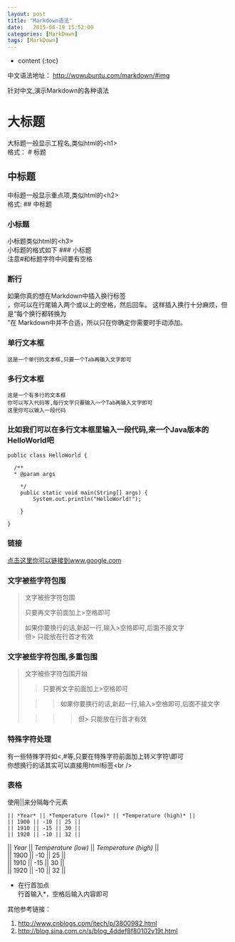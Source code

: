 ```yaml
---
layout: post
title: "Markdown语法"
date:   2015-06-19 15:52:00 
categories: [MarkDown]
tags: [MarkDown]
---
```


* content
{:toc}

中文语法地址： http://wowubuntu.com/markdown/#img   

针对中文,演示Markdown的各种语法   
  
# 大标题

  大标题一般显示工程名,类似html的\<h1\>     
  格式： # 标题     

  
## 中标题

  中标题一般显示重点项,类似html的\<h2\>     
  格式: ## 中标题     
  
### 小标题

  小标题类似html的\<h3\>     
  小标题的格式如下 ### 小标题     
  注意#和标题字符中间要有空格     

### 断行

如果你真的想在Markdown中插入换行标签<br/>，你可以在行尾输入两个或以上的空格，然后回车。 这样插入换行十分麻烦，但是“每个换行都转换为<br/>”在 Markdown中并不合适，所以只在你确定你需要时手动添加。     

### 单行文本框

    这是一个单行的文本框,只要一个Tab再输入文字即可   
        
### 多行文本框  

    这是一个有多行的文本框   
    你可以写入代码等,每行文字只要输入一个Tab再输入文字即可   
    这里你可以输入一段代码   

### 比如我们可以在多行文本框里输入一段代码,来一个Java版本的HelloWorld吧  

    public class HelloWorld {   

      /**   
      * @param args   

	    */
	    public static void main(String[] args) {
		    System.out.println("HelloWorld!");

	    }

    }     

### 链接

[点击这里你可以链接到www.google.com](http://www.google.com)     

### 文字被些字符包围

> 文字被些字符包围   
>   
> 只要再文字前面加上>空格即可   
>   
> 如果你要换行的话,新起一行,输入>空格即可,后面不接文字   
> 但> 只能放在行首才有效   

### 文字被些字符包围,多重包围

> 文字被些字符包围开始   
>   
> > 只要再文字前面加上>空格即可   
>   
>  > > 如果你要换行的话,新起一行,输入>空格即可,后面不接文字   
>   
> > > > 但> 只能放在行首才有效   

### 特殊字符处理

有一些特殊字符如<,#等,只要在特殊字符前面加上转义字符\即可     
你想换行的话其实可以直接用html标签\<br /\>   

### 表格

使用||来分隔每个元素   

	|| *Year* || *Temperature (low)* || *Temperature (high)* ||
	|| 1900 || -10 || 25 ||
	|| 1910 || -15 || 30 ||
	|| 1920 || -10 || 32 ||

|| *Year* || *Temperature (low)* || *Temperature (high)* ||   
|| 1900 || -10 || 25 ||   
|| 1910 || -15 || 30 ||   
|| 1920 || -10 || 32 ||   

* 在行首加点   
行首输入*，空格后输入内容即可   
    
其他参考链接：   
1. http://www.cnblogs.com/itech/p/3800982.html   
2. http://blog.sina.com.cn/s/blog_4ddef8f80102v19t.html